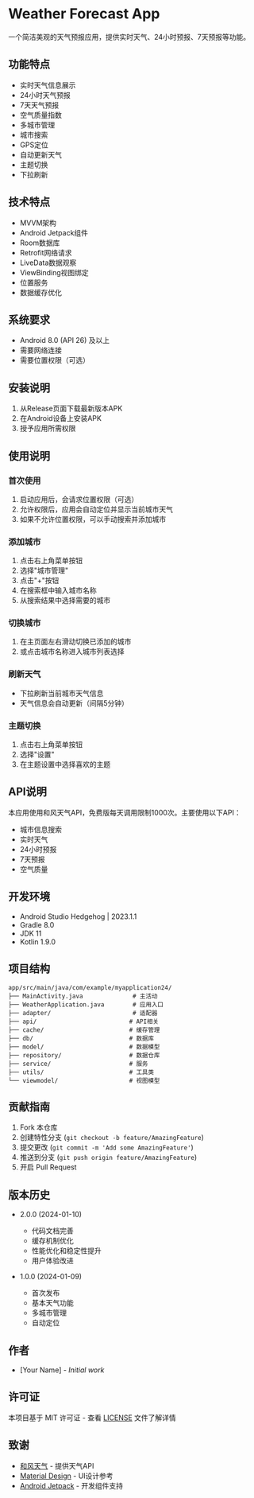 # Weather Forecast App

一个简洁美观的天气预报应用，提供实时天气、24小时预报、7天预报等功能。

## 功能特点

- 实时天气信息展示
- 24小时天气预报
- 7天天气预报
- 空气质量指数
- 多城市管理
- 城市搜索
- GPS定位
- 自动更新天气
- 主题切换
- 下拉刷新

## 技术特点

- MVVM架构
- Android Jetpack组件
- Room数据库
- Retrofit网络请求
- LiveData数据观察
- ViewBinding视图绑定
- 位置服务
- 数据缓存优化

## 系统要求

- Android 8.0 (API 26) 及以上
- 需要网络连接
- 需要位置权限（可选）

## 安装说明

1. 从Release页面下载最新版本APK
2. 在Android设备上安装APK
3. 授予应用所需权限

## 使用说明

### 首次使用

1. 启动应用后，会请求位置权限（可选）
2. 允许权限后，应用会自动定位并显示当前城市天气
3. 如果不允许位置权限，可以手动搜索并添加城市

### 添加城市

1. 点击右上角菜单按钮
2. 选择"城市管理"
3. 点击"+"按钮
4. 在搜索框中输入城市名称
5. 从搜索结果中选择需要的城市

### 切换城市

1. 在主页面左右滑动切换已添加的城市
2. 或点击城市名称进入城市列表选择

### 刷新天气

- 下拉刷新当前城市天气信息
- 天气信息会自动更新（间隔5分钟）

### 主题切换

1. 点击右上角菜单按钮
2. 选择"设置"
3. 在主题设置中选择喜欢的主题

## API说明

本应用使用和风天气API，免费版每天调用限制1000次。主要使用以下API：

- 城市信息搜索
- 实时天气
- 24小时预报
- 7天预报
- 空气质量

## 开发环境

- Android Studio Hedgehog | 2023.1.1
- Gradle 8.0
- JDK 11
- Kotlin 1.9.0

## 项目结构

```
app/src/main/java/com/example/myapplication24/
├── MainActivity.java              # 主活动
├── WeatherApplication.java        # 应用入口
├── adapter/                       # 适配器
├── api/                          # API相关
├── cache/                        # 缓存管理
├── db/                           # 数据库
├── model/                        # 数据模型
├── repository/                   # 数据仓库
├── service/                      # 服务
├── utils/                        # 工具类
└── viewmodel/                    # 视图模型
```

## 贡献指南

1. Fork 本仓库
2. 创建特性分支 (`git checkout -b feature/AmazingFeature`)
3. 提交更改 (`git commit -m 'Add some AmazingFeature'`)
4. 推送到分支 (`git push origin feature/AmazingFeature`)
5. 开启 Pull Request

## 版本历史

- 2.0.0 (2024-01-10)
  - 代码文档完善
  - 缓存机制优化
  - 性能优化和稳定性提升
  - 用户体验改进
  
- 1.0.0 (2024-01-09)
  - 首次发布
  - 基本天气功能
  - 多城市管理
  - 自动定位

## 作者

- [Your Name] - *Initial work*

## 许可证

本项目基于 MIT 许可证 - 查看 [LICENSE](LICENSE) 文件了解详情

## 致谢

- [和风天气](https://dev.qweather.com/) - 提供天气API
- [Material Design](https://material.io/design) - UI设计参考
- [Android Jetpack](https://developer.android.com/jetpack) - 开发组件支持 